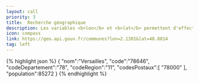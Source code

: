 ```yaml
---
layout: call
priority: 3
title:  Recherche géographique
description: Les variables <b>lon</b> et <b>lat</b> permettent d'effectuer une recherche géographique.
icon: compass
link: https://geo.api.gouv.fr/communes?lon=2.1301&lat=48.8014
tag: left
---
```

{% highlight json %}
{
   "nom":"Versailles",
   "code":"78646",
   "codeDepartement":"78",
   "codeRegion":"11",
   "codesPostaux":[
      "78000"
   ],
   "population":85272
}
{% endhighlight %}
